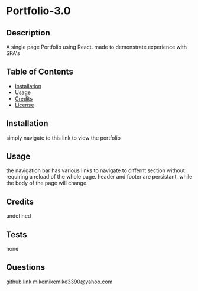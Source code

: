 # Portfolio-3.0

## Description
A single page Portfolio using React. made to demonstrate experience with SPA's

## Table of Contents
- [Installation](#installation)
- [Usage](#usage)
- [Credits](#credits)
- [License](#license)

## Installation
simply navigate to this link to view the portfolio 

## Usage
the navigation bar has various links to navigate to differnt section without requiring a reload of the whole page. header and footer are persistant, while the body of the page will change.

## Credits
undefined




## Tests
none

## Questions
[github link](https://github.com/mpeterson56)
mikemikemike3390@yahoo.com
